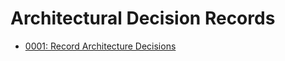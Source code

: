 # Architectural Decision Records

* [0001: Record Architecture Decisions](0001-record-architecture-decisions.md)
